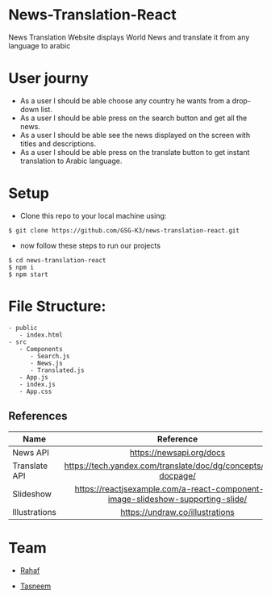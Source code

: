 # News-Translation-React

<p>News Translation Website displays World News and translate it from any language to arabic</p>

# User journy
- As a user I should be able choose any country he wants from a drop-down list.<br>
- As a user I should be able press on the search button and get all the news.<br>
- As a user I should be able see the news displayed on the screen with titles and descriptions.<br>
- As a user I should be able press on the translate button to get instant translation to Arabic language. 

# Setup
- Clone this repo to your local machine using:
```shell
$ git clone https://github.com/GSG-K3/news-translation-react.git
```
- now follow these steps to run our projects
```shell
$ cd news-translation-react
$ npm i
$ npm start
```

# File Structure:</h3>
```
- public
   - index.html
- src
   - Components
      - Search.js
      - News.js
      - Translated.js
   - App.js
   - index.js
   - App.css
```
## References

| Name  | Reference     |
| ------------- |:-------------:|
| News API        | https://newsapi.org/docs|
| Translate API       | https://tech.yandex.com/translate/doc/dg/concepts/about-docpage/ |
| Slideshow    | https://reactjsexample.com/a-react-component-for-image-slideshow-supporting-slide/|
| Illustrations        | https://undraw.co/illustrations|




# Team

- [Rahaf](https://github.com/Rahaf-96)

- [Tasneem](https://github.com/tasneembhiri)
